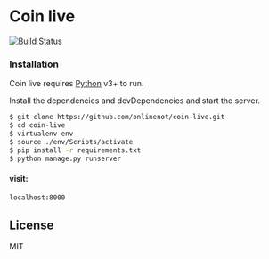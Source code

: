 # Coin live
[![Build Status](https://travis-ci.org/joemccann/dillinger.svg?branch=master)](https://travis-ci.org/joemccann/dillinger)


### Installation

Coin live requires [Python](https://python.org/) v3+ to run.

Install the dependencies and devDependencies and start the server.

```sh
$ git clone https://github.com/onlinenot/coin-live.git
$ cd coin-live
$ virtualenv env
$ source ./env/Scripts/activate
$ pip install -r requirements.txt
$ python manage.py runserver
```

#### visit:

```sh
localhost:8000
```

License
----

MIT

